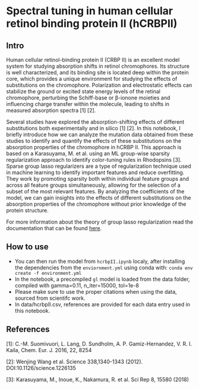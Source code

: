 # Spectral tuning in human cellular retinol binding protein II (hCRBPII)

## Intro

Human cellular retinol-binding protein II (CRBP II) is an excellent model system for studying absorption shifts in retinol chromophores. Its structure is well characterized, and its binding site is located deep within the protein core, which provides a unique environment for studying the effects of substitutions on the chromophore. Polarization and electrostatic effects can stabilize the ground or excited state energy levels of the retinal chromophore, perturbing the Schiff-base or β-ionone moieties and influencing charge transfer within the molecule, leading to shifts in measured absorption spectra [1] [2]. <p>
Several studies have explored the absorption-shifting effects of different substitutions both experimentally and in silico [1] [2]. In this notebook, I briefly introduce how we can analyze the mutation data obtained from these studies to identify and quantify the effects of these substitutions on the absorption properties of the chromophore in hCRBP II. This approach is based on a Karasuyama, M. et al. using an ML group-wise sparsity regularization approach to identify color-tuning rules in Rhodopsins [3]. Sparse group lasso regularizers are a type of regularization technique used in machine learning to identify important features and reduce overfitting. They work by promoting sparsity both within individual feature groups and across all feature groups simultaneously, allowing for the selection of a subset of the most relevant features. By analyzing the coefficients of the model, we can gain insights into the effects of different substitutions on the absorption properties of the chromophore without prior knowledge of the protein structure. <p>
For more information about the theory of group lasso regularization read the documentation that can be found [here](https://group-lasso.readthedocs.io/en/latest/index.html#).

## How to use

- You can then run the model from ```hcrbpII.ipynb``` localy, after installing the dependencies from the ```enviornment.yml``` using conda with: ```conda env create -f environment.yml```
- In the notebook, a precompiled ```gl``` model is loaded from the data folder, compiled with gamma=0.11, n_iter=15000, tol=1e-8
- Please make sure to use the proper citations when using the data, sourced from scientifc work. 
- In data/hcrbpII.csv, references are provided for each data entry used in this notebook.


## References
[1]: C.-M. Suomivuori, L. Lang, D. Sundholm, A. P. Gamiz-Hernandez, V. R. I. Kaila, Chem. Eur. J. 2016, 22, 8254 <p>
[2]: Wenjing Wang et al. Science 338,1340-1343 (2012). DOI:10.1126/science.1226135 <p>
[3]: Karasuyama, M., Inoue, K., Nakamura, R. et al. Sci Rep 8, 15580 (2018) <p>
